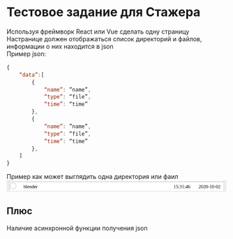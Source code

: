 # Тестовое задание для Стажера  

Используя фреймворк React или Vue сделать одну страницу  
Настранице должен отображаться список директорий и файлов, информации о них находится в json  
Пример json:  
```javascript  
{
    “data”:[
        {
            “name”: ”name”,
            “type”: “file”,
            “time”: “time”
        },
        {
            “name”: ”name”,
            “type”: “file”,
            “time”: “time”
        },
    ]
} 
```  
Пример как может выглядить одна директория или фаил  
![Example](https://github.com/phygitalism/js-test-task-intern/blob/main/exmpl.png?raw=true)

## Плюс
Наличие асинхронной функции получения json